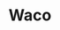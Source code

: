 ---
title: Waco
crosslinks:
- gameDevClassifieds
- TSTCWaco
- Serendipity
- Boxing
- firstworldanarchists
---
